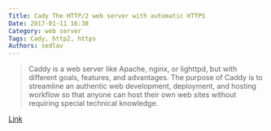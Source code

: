 ```yaml
---
Title: Cady The HTTP/2 web server with automatic HTTPS
Date: 2017-01-11 16:38
Category: web server
Tags: Cady, http2, https
Authors: sedlav
---
```


> Caddy is a web server like Apache, nginx, or lighttpd, but with different goals, features, and advantages. The purpose of Caddy is to streamline an authentic web development, deployment, and hosting workflow so that anyone can host their own web sites without requiring special technical knowledge.

[Link](https://caddyserver.com/)
